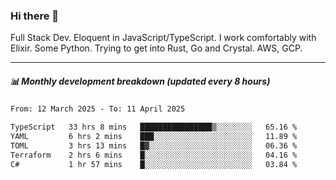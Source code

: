 ### Hi there 👋

Full Stack Dev. Eloquent in JavaScript/TypeScript. I work comfortably with Elixir. Some Python. Trying to get into Rust, Go and Crystal. AWS, GCP.

***

##### 📊 Monthly development breakdown (updated every 8 hours)

<!--START_SECTION:waka-->

```txt
From: 12 March 2025 - To: 11 April 2025

TypeScript   33 hrs 8 mins   ████████████████▒░░░░░░░░   65.16 %
YAML         6 hrs 2 mins    ███░░░░░░░░░░░░░░░░░░░░░░   11.89 %
TOML         3 hrs 13 mins   █▓░░░░░░░░░░░░░░░░░░░░░░░   06.36 %
Terraform    2 hrs 6 mins    █░░░░░░░░░░░░░░░░░░░░░░░░   04.16 %
C#           1 hr 57 mins    █░░░░░░░░░░░░░░░░░░░░░░░░   03.84 %
```

<!--END_SECTION:waka-->

